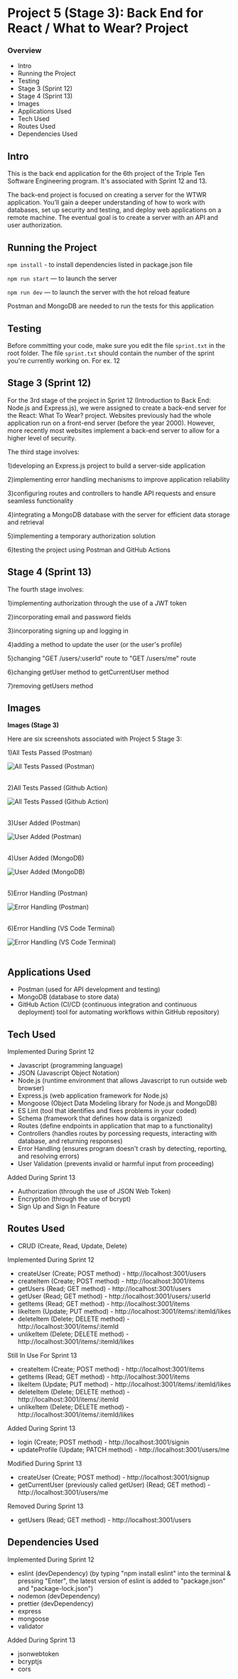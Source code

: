 # Project 5 (Stage 3): Back End for React / What to Wear? Project

### Overview

- Intro
- Running the Project
- Testing
- Stage 3 (Sprint 12)
- Stage 4 (Sprint 13)
- Images
- Applications Used
- Tech Used
- Routes Used
- Dependencies Used

## Intro

This is the back end application for the 6th project of the Triple Ten Software Engineering program. It's associated with Sprint 12 and 13.

The back-end project is focused on creating a server for the WTWR application. You’ll gain a deeper understanding of how to work with databases, set up security and testing, and deploy web applications on a remote machine. The eventual goal is to create a server with an API and user authorization.

## Running the Project

`npm install` - to install dependencies listed in package.json file

`npm run start` — to launch the server

`npm run dev` — to launch the server with the hot reload feature

Postman and MongoDB are needed to run the tests for this application

## Testing

Before committing your code, make sure you edit the file `sprint.txt` in the root folder. The file `sprint.txt` should contain the number of the sprint you're currently working on. For ex. 12

## Stage 3 (Sprint 12)

For the 3rd stage of the project in Sprint 12 (Introduction to Back End: Node.js and Express.js), we were assigned to create a back-end server for the React: What To Wear? project. Websites previously had the whole application run on a front-end server (before the year 2000). However, more recently most websites implement a back-end server to allow for a higher level of security.

The third stage involves:

1)developing an Express.js project to build a server-side application

2)implementing error handling mechanisms to improve application reliability

3)configuring routes and controllers to handle API requests and ensure seamless functionality

4)integrating a MongoDB database with the server for efficient data storage and retrieval

5)implementing a temporary authorization solution

6)testing the project using Postman and GitHub Actions

## Stage 4 (Sprint 13)

The fourth stage involves:

1)implementing authorization through the use of a JWT token

2)incorporating email and password fields

3)incorporating signing up and logging in

4)adding a method to update the user (or the user's profile)

5)changing "GET /users/:userId" route to "GET /users/me" route

6)changing getUser method to getCurrentUser method

7)removing getUsers method

## Images

**Images (Stage 3)**

Here are six screenshots associated with Project 5 Stage 3:

1)All Tests Passed (Postman)

<div display="flex"><img align="center" alt="All Tests Passed (Postman)" src="./assets/Stage3/All Tests Passed (Postman).png" /></div><br>

2)All Tests Passed (Github Action)

<div display="flex"><img align="center" alt="All Tests Passed (Github Action)" src="./assets/Stage3/All Tests Passed (Github Action).png" /></div><br>

3)User Added (Postman)

<div display="flex"><img align="center" alt="User Added (Postman)" src="./assets/Stage3/User Added (Postman).png" /></div><br>

4)User Added (MongoDB)

<div display="flex"><img align="center" alt="User Added (MongoDB)" src="./assets/Stage3/User Added (MongoDB).png" /></div><br>

5)Error Handling (Postman)

<div display="flex"><img align="center" alt="Error Handling (Postman)" src="./assets/Stage3/Error Handling (Postman).png" /></div><br>

6)Error Handling (VS Code Terminal)

<div display="flex"><img align="center" alt="Error Handling (VS Code Terminal)" src="./assets/Stage3/Error Handling (VS Code Terminal).png" /></div><br>

## Applications Used

- Postman (used for API development and testing)
- MongoDB (database to store data)
- GitHub Action (CI/CD (continuous integration and continuous deployment) tool for automating workflows within GitHub repository)

## Tech Used

Implemented During Sprint 12

- Javascript (programming language)
- JSON (Javascript Object Notation)
- Node.js (runtime environment that allows Javascript to run outside web browser)
- Express.js (web application framework for Node.js)
- Mongoose (Object Data Modeling library for Node.js and MongoDB)
- ES Lint (tool that identifies and fixes problems in your coded)
- Schema (framework that defines how data is organized)
- Routes (define endpoints in application that map to a functionality)
- Controllers (handles routes by porcessing requests, interacting with database, and returning responses)
- Error Handling (ensures program doesn't crash by detecting, reporting, and resolving errors)
- User Validation (prevents invalid or harmful input from proceeding)

Added During Sprint 13

- Authorization (through the use of JSON Web Token)
- Encryption (through the use of bcrypt)
- Sign Up and Sign In Feature

## Routes Used

- CRUD (Create, Read, Update, Delete)

Implemented During Sprint 12

- createUser (Create; POST method) - http://localhost:3001/users
- createItem (Create; POST method) - http://localhost:3001/items
- getUsers (Read; GET method) - http://localhost:3001/users
- getUser (Read; GET method) - http://localhost:3001/users/:userId
- getItems (Read; GET method) - http://localhost:3001/items
- likeItem (Update; PUT method) - http://localhost:3001/items/:itemId/likes
- deleteItem (Delete; DELETE method) - http://localhost:3001/items/:itemId
- unlikeItem (Delete; DELETE method) - http://localhost:3001/items/:itemId/likes

Still In Use For Sprint 13

- createItem (Create; POST method) - http://localhost:3001/items
- getItems (Read; GET method) - http://localhost:3001/items
- likeItem (Update; PUT method) - http://localhost:3001/items/:itemId/likes
- deleteItem (Delete; DELETE method) - http://localhost:3001/items/:itemId
- unlikeItem (Delete; DELETE method) - http://localhost:3001/items/:itemId/likes

Added During Sprint 13

- login (Create; POST method) - http://localhost:3001/signin
- updateProfile (Update; PATCH method) - http://localhost:3001/users/me

Modified During Sprint 13

- createUser (Create; POST method) - http://localhost:3001/signup
- getCurrentUser (previously called getUser) (Read; GET method) - http://localhost:3001/users/me

Removed During Sprint 13

- getUsers (Read; GET method) - http://localhost:3001/users

## Dependencies Used

Implemented During Sprint 12

- eslint (devDependency) (by typing "npm install eslint" into the terminal & pressing "Enter", the latest version of eslint is added to "package.json" and "package-lock.json")
- nodemon (devDependency)
- prettier (devDependency)
- express
- mongoose
- validator

Added During Sprint 13

- jsonwebtoken
- bcryptjs
- cors
